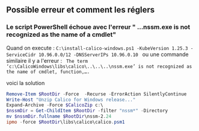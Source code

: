 ## Possible erreur et comment les réglers



### Le script PowerShell échoue avec l'erreur " …nssm.exe is not recognized as the name of a cmdlet"

Quand on execute : ```C:\install-calico-windows.ps1 -KubeVersion 1.25.3 -ServiceCidr 10.96.0.0/12 -DNSServerIPs 10.96.0.10 ``` ou une commande similaire
il y a l'erreur : ``` The term ‘c:\CalicoWindows\libs\calico\..\..\..\nssm.exe’ is not recognized as the name of cmdlet, function,….```

voici la solution
```powershell
Remove-Item $RootDir -Force  -Recurse -ErrorAction SilentlyContinue
Write-Host "Unzip Calico for Windows release..."
Expand-Archive -Force $CalicoZip c:\
$nssmDir = Get-ChildItem $RootDir -filter "nssm*" -Directory
mv $nssmDir.fullname $RootDir\nssm-2.24
ipmo -force $RootDir\libs\calico\calico.psm1
```
